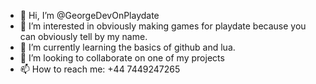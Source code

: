 - 👋 Hi, I’m @GeorgeDevOnPlaydate
- 👀 I’m interested in obviously making games for playdate because you can obviously tell by my name.
- 🌱 I’m currently learning the basics of github and lua.
- 💞️ I’m looking to collaborate on one of my projects
- 📫 How to reach me: +44 7449247265

<!---
GeorgeDevOnPlaydate/GeorgeDevOnPlaydate is a ✨ special ✨ repository because its `README.md` (this file) appears on your GitHub profile.
You can click the Preview link to take a look at your changes.
--->

